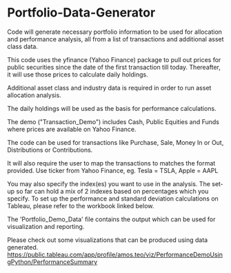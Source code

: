 # Portfolio-Data-Generator
Code will generate necessary portfolio information to be used for allocation and performance analysis, all from a list of transactions and additional asset class data.

This code uses the yfinance (Yahoo Finance) package to pull out prices for public securities since the date of the first transaction till today. Thereafter, it will use those prices to calculate daily holdings.

Additional asset class and industry data is required in order to run asset allocation analysis.

The daily holdings will be used as the basis for performance calculations.

The demo ("Transaction_Demo") includes Cash, Public Equities and Funds where prices are available on Yahoo Finance.

The code can be used for transactions like Purchase, Sale, Money In or Out, Distributions or Contributions.

It will also require the user to map the transactions to matches the format provided. Use ticker from Yahoo Finance, eg. Tesla = TSLA, Apple = AAPL

You may also specify the index(es) you want to use in the analysis. The set-up so far can hold a mix of 2 indexes based on percentages which you specify. To set up the performance and standard deviation calculations on Tableau, please refer to the workbook linked below.

The 'Portfolio_Demo_Data' file contains the output which can be used for visualization and reporting.

Please check out some visualizations that can be produced using data generated.
https://public.tableau.com/app/profile/amos.teo/viz/PerformanceDemoUsingPython/PerformanceSummary
